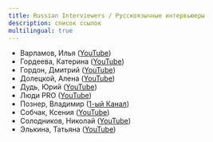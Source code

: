 ```yaml
---
title: Russian Interviewers / Русскоязычные интервьюеры
description: список ссылок
multilingual: true
---
```


- Варламов, Илья      ([YouTube](https://www.youtube.com/c/VarlamovTalks))
- Гордеева, Катерина  ([YouTube](https://www.youtube.com/channel/UCpJuziZAwEFnoeNGSaxQlCQ))
- Гордон, Дмитрий     ([YouTube](https://www.youtube.com/c/Gordonua))
- Долецкой, Алена     ([YouTube](https://www.youtube.com/c/MastersOfTaste))
- Дудь, Юрий          ([YouTube](https://www.youtube.com/c/vdud))
- Люди PRO            ([YouTube](https://www.youtube.com/c/peoplepro))
- Познер, Владимир    ([1-ый Канал](https://www.1tv.ru/shows/pozner/o-proekte))
- Собчак, Ксения      ([YouTube](https://www.youtube.com/c/sobchak))
- Солодников, Николай ([YouTube](https://www.youtube.com/c/%D0%B5%D1%89%D1%91%D0%BD%D0%B5%D0%BF%D0%BE%D0%B7%D0%BD%D0%B5%D1%80))
- Элькина, Татьяна    ([YouTube](https://www.youtube.com/c/TatianaElkina))
